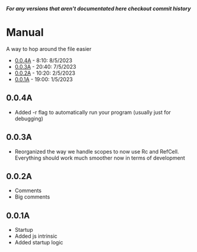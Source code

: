 ***For any versions that aren't documentated here checkout commit history***
# Manual
A way to hop around the file easier
   - [0.0.4A](#004a) - 8:10:  8/5/2023
   - [0.0.3A](#003a) - 20:40: 7/5/2023
   - [0.0.2A](#002a) - 10:20: 2/5/2023
   - [0.0.1A](#001a) - 19:00: 1/5/2023
## 0.0.4A 
   - Added -r flag to automatically run your program (usually just for debugging)
## 0.0.3A
   - Reorganized the way we handle scopes to now use Rc and RefCell. Everything should work much smoother now in terms of development
## 0.0.2A 
   - Comments
   - Big comments
## 0.0.1A
   - Startup
   - Added js intrinsic
   - Added startup logic